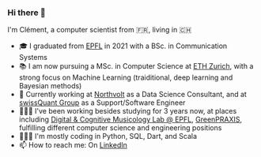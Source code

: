 ### Hi there 👋

I'm Clément, a computer scientist from 🇫🇷, living in 🇨🇭 

- 🎓 I graduated from [EPFL](https://epfl.ch) in 2021 with a BSc. in Communication Systems
- 📚 I am now pursuing a MSc. in Computer Science at [ETH Zurich](https://ethz.ch), with a strong focus on Machine Learning (traiditional, deep learning and Bayesian methods)
- 🌱 Currently working at [Northvolt](https://northvolt.com) as a Data Science Consultant, and at [swissQuant Group](https://www.swissquant.com) as a Support/Software Engineer
- 👨🏻‍🔬 I've been working besides studying for 3 years now, at places including [Digital & Cognitive Musicology Lab @ EPFL](https://www.epfl.ch/labs/dcml/), [GreenPRAXIS](https://www.greenpraxis.com/en), fulfilling different computer science and engineering positions
- 👨🏻‍💻 I'm mostly coding in Python, SQL, Dart, and Scala
- 📫 How to reach me: On [LinkedIn](https://www.linkedin.com/in/clementsicard)
